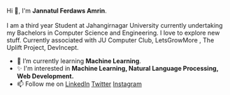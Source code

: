 Hi 👋, I'm <b>Jannatul Ferdaws Amrin</b>. <br>
<br>
I am a third year Student at Jahangirnagar University currently undertaking my Bachelors in Computer Science and Engineering. I love to explore new stuff. Currently associated with JU Computer Club, LetsGrowMore , The Uplift Project, DevIncept. 

- 🌱 I’m currently learning <b>Machine Learning</b>.<br>
- ✨ I'm interested in <b>Machine Learning, Natural Language Processing, Web Development.</b><br> 
- 📫 Follow me on [LinkedIn](https://www.linkedin.com/in/jannatul-ferdaws-amrin/) [Twitter](https://twitter.com/FerdawsAmrin) [Instagram](https://www.instagram.com/ferdaws_amrin)<br>






<!--### Hi there 👋-->

<!--
**jannatulferdaws/jannatulferdaws** is a ✨ _special_ ✨ repository because its `README.md` (this file) appears on your GitHub profile.

Here are some ideas to get you started:

- 🔭 I’m currently working on ...
- 🌱 I’m currently learning ...
- 👯 I’m looking to collaborate on ...
- 🤔 I’m looking for help with ...
- 💬 Ask me about ...
- 📫 How to reach me: ...
- 😄 Pronouns: ...
- ⚡ Fun fact: ...
-->
